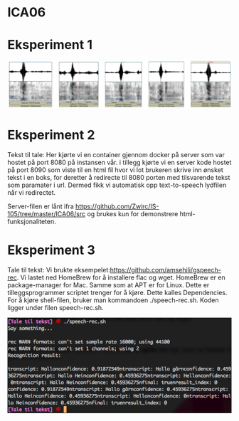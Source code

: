 # ICA06

# Eksperiment 1
![](https://github.com/Daddyslittlegirls/IS105/blob/master/ICA06/Bilder/Skjermbilde%202017-05-19%20kl.%2016.21.14.png)
# Eksperiment 2
Tekst til tale:
Her kjørte vi en container gjennom docker på server som var hostet på port 8080 på instansen vår. 
i tillegg kjørte vi en server kode hostet på port 8090 som viste til en html fil hvor vi lot brukeren skrive inn ønsket tekst i en boks,
for deretter å redirecte til 8080 porten med tilsvarende tekst som paramater i url. Dermed fikk vi automatisk opp text-to-speech lydfilen når vi redirectet.

Server-filen er lånt ifra https://github.com/Zwirc/IS-105/tree/master/ICA06/src og brukes kun for demonstrere html-funksjonaliteten.

# Eksperiment 3
Tale til tekst:
Vi brukte eksempelet:https://github.com/amsehili/gspeech-rec. 
Vi lastet ned HomeBrew for å installere flac og wget. HomeBrew er en package-manager for Mac. Samme som at APT er for Linux. Dette er tilleggsprogrammer scriptet trenger for å kjøre. Dette kalles Dependencies.
For å kjøre shell-filen, bruker man kommandoen ./speech-rec.sh. Koden ligger under filen speech-rec.sh.

![](https://github.com/Daddyslittlegirls/IS105/blob/master/ICA06/Bilder/Tale%20til%20tekst.png)
